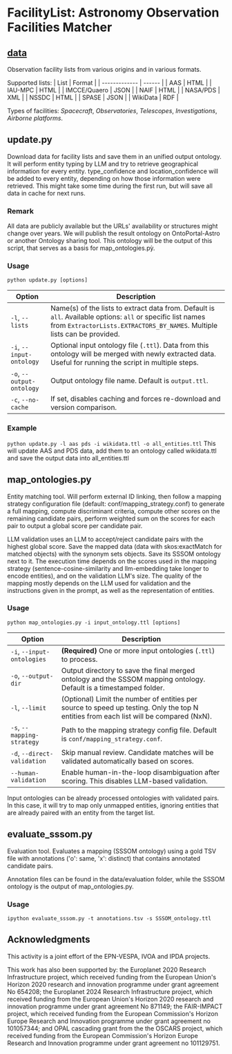# FacilityList: Astronomy Observation Facilities Matcher


## [data](data)

Observation facility lists from various origins and in various formats.

Supported lists:
| List          | Format |
| ------------- | ------ |
| AAS           | HTML   |
| IAU-MPC       | HTML   |
| IMCCE/Quaero  | JSON   |
| NAIF          | HTML   |
| NASA/PDS      | XML    |
| NSSDC         | HTML   |
| SPASE         | JSON   |
| WikiData      | RDF    |

Types of facilities:
_Spacecraft_, _Observatories_, _Telescopes_, _Investigations_, _Airborne platforms_.


## update.py
Download data for facility lists and save them in an unified output ontology.
It will perform entity typing by LLM and try to retrieve geographical information for every entity.
type_confidence and location_confidence will be added to every entity, depending on how those information were retrieved.
This might take some time during the first run, but will save all data in cache for next runs.

### Remark
All data are publicly available but the URLs' availability or structures might change over years.
We will publish the result ontology on OntoPortal-Astro or another Ontology sharing tool. This ontology will be the output of this script, that serves as a basis for map_ontologies.pỳ.


### Usage
```python update.py [options]```

| Option                    | Description                                                                                                                                                                             |
| ------------------------- | --------------------------------------------------------------------------------------------------------------------------------------------------------------------------------------- |
| `-l`, `--lists`           | Name(s) of the lists to extract data from. Default is `all`. Available options: `all` or specific list names from `ExtractorLists.EXTRACTORS_BY_NAMES`. Multiple lists can be provided. |
| `-i`, `--input-ontology`  | Optional input ontology file (`.ttl`). Data from this ontology will be merged with newly extracted data. Useful for running the script in multiple steps.                               |
| `-o`, `--output-ontology` | Output ontology file name. Default is `output.ttl`.                                                                                                                                     |
| `-c`, `--no-cache`        | If set, disables caching and forces re-download and version comparison.                                                                                                                 |

### Example
```python update.py -l aas pds -i wikidata.ttl -o all_entities.ttl```
This will update AAS and PDS data, add them to an ontology called wikidata.ttl and save the output data into all_entities.ttl

## map_ontologies.py
Entity matching tool. Will perform external ID linking, then follow a mapping strategy configuration file (default: conf/mapping_strategy.conf) to generate a full mapping, compute discriminant criteria, compute other scores on the remaining candidate pairs, perform weighted sum on the scores for each pair to output a global score per candidate pair.

LLM validation uses an LLM to accept/reject candidate pairs with the highest global score. Save the mapped data (data with skos:exactMatch for matched objects) with the synonym sets objects. Save its SSSOM ontology next to it.
The execution time depends on the scores used in the mapping strategy (sentence-cosine-similarity and llm-embedding take longer to encode entities), and on the validation LLM's size.
The quality of the mapping mostly depends on the LLM used for validation and the instructions given in the prompt, as well as the representation of entities.

### Usage
```python map_ontologies.py -i input_ontology.ttl [options]```

| Option                      | Description                                                                                                                            |
| --------------------------- | -------------------------------------------------------------------------------------------------------------------------------------- |
| `-i`, `--input-ontologies`  | **(Required)** One or more input ontologies (`.ttl`) to process.        |
| `-o`, `--output-dir`        | Output directory to save the final merged ontology and the SSSOM mapping ontology. Default is a timestamped folder.                    |
| `-l`, `--limit`             | (Optional) Limit the number of entities per source to speed up testing. Only the top N entities from each list will be compared (NxN). |
| `-s`, `--mapping-strategy`  | Path to the mapping strategy config file. Default is `conf/mapping_strategy.conf`.                                                     |
| `-d`, `--direct-validation` | Skip manual review. Candidate matches will be validated automatically based on scores.                                                 |
| `--human-validation`        | Enable human-in-the-loop disambiguation after scoring. This disables LLM-based validation.                                             |

Input ontologies can be already processed ontologies with validated pairs. In this case, it will try to map only unmapped entities, ignoring entities that are already paired with an entity from the target list.

## evaluate_sssom.py
Evaluation tool. Evaluates a mapping (SSSOM ontology) using a gold TSV file with annotations ('o': same, 'x': distinct) that contains annotated candidate pairs.

Annotation files can be found in the data/evaluation folder, while the SSSOM ontology is the output of map_ontologies.py.

### Usage
```ipython evaluate_sssom.py -t annotations.tsv -s SSSOM_ontology.ttl```


## Acknowledgments

This activity is a joint effort of the EPN-VESPA, IVOA and IPDA projects.

This work has also been supported by: the Europlanet 2020 Research Infrastructure project, which received funding from the European Union's Horizon 2020 research and innovation programme under grant agreement No 654208; the Europlanet 2024 Research Infrastructure project, which received funding from the European Union's Horizon 2020 research and innovation programme under grant agreement No 871149; the FAIR-IMPACT project, which received funding from the European Commission's Horizon Europe Research and Innovation programme under grant agreement no 101057344; and OPAL cascading grant from the the OSCARS project, which received funding from the European Commission's Horizon Europe Research and Innovation programme under grant agreement no 101129751.
